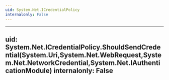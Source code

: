 ```yaml
---
uid: System.Net.ICredentialPolicy
internalonly: False
---
```


---
uid: System.Net.ICredentialPolicy.ShouldSendCredential(System.Uri,System.Net.WebRequest,System.Net.NetworkCredential,System.Net.IAuthenticationModule)
internalonly: False
---
